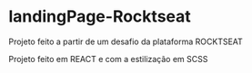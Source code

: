 # landingPage-Rocktseat

Projeto feito a partir de um desafio da plataforma ROCKTSEAT <br>

Projeto feito em REACT e com a estilização em SCSS